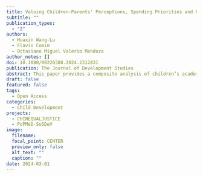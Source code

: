 ```yaml
---
title: Valuing Children-Parents' Perceptions, Spending Priorities and Children's Capabilities
subtitle: ""
publication_types:
  - "2"
authors:
  - Huaxin Wang-Lu
  - Flavio Comim
  - Octasiano Miguel Valerio Mendoza
author_notes: []
doi: 10.1080/00220388.2024.2312831
publication: The Journal of Development Studies
abstract: This paper provides a composite analysis of children’s academic development grounded on the capability approach. The study utilises a panel dataset comprising 8,422 Chinese children and adolescents aged 6 to 16, observed between 2012 and 2018. It introduces a series of innovative indicators, including a parent advantage index to capture how parents influence their children and a ranking indicator for spending priorities to reify the value of children’s education that families have reasoned. To address unobserved heterogeneity, we adopted fixed-effects models, multilevel modelling, and heteroskedasticity-based instrumental variables. Our primary results show that a 1% increase in the parent advantage index yields an increase of 13.85% to 21.31% in children’s academic development, and the biggest leap in prioritising education-relevant spending increases the child outcomes by 2.88% to 6.57%. By highlighting the influence of parents’ beings and doings, particularly the value they assign to education, this research contributes to the existing literature on child development, which often focuses predominantly on material dimensions. In sum, it expands the frontiers of the capability approach and related research on parental practices. It offers novel insights into how policies can be reinforced to equalise educational opportunities and to boost human capital.
draft: false
featured: false
tags:
  - Open Access
categories:
  - Child Development
projects:
  - CHINEQUALJUSTICE
  - PoPMeD-SuSDeV
image:
  filename:
  focal_point: CENTER
  preview_only: false
  alt_text: ""
  caption: ""
date: 2024-03-01
---
```

